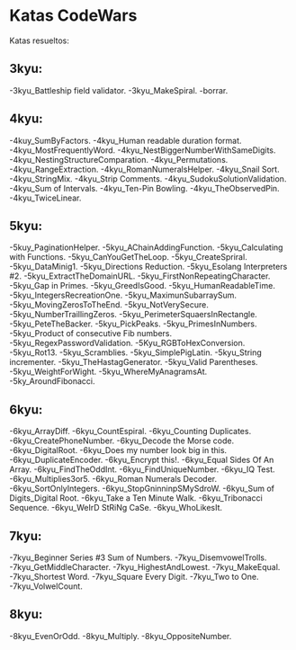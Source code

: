 # Katas CodeWars

Katas resueltos:

## 3kyu:
-3kyu_Battleship field validator.
-3kyu_MakeSpiral.
-borrar.

## 4kyu:
-4kuy_SumByFactors.
-4kyu_Human readable duration format.
-4kyu_MostFrequentlyWord.
-4kyu_NestBiggerNumberWithSameDigits.
-4kyu_NestingStructureComparation.
-4kyu_Permutations.
-4kyu_RangeExtraction.
-4kyu_RomanNumeralsHelper.
-4kyu_Snail Sort.
-4kyu_StringMix.
-4kyu_Strip Comments.
-4kyu_SudokuSolutionValidation.
-4kyu_Sum of Intervals.
-4kyu_Ten-Pin Bowling.
-4kyu_TheObservedPin.
-4kyu_TwiceLinear.

## 5kyu:
-5kuy_PaginationHelper.
-5kyu_AChainAddingFunction.
-5kyu_Calculating with Functions.
-5kyu_CanYouGetTheLoop.
-5kyu_CreateSpriral.
-5kyu_DataMinig1.
-5kyu_Directions Reduction.
-5kyu_Esolang Interpreters #2.
-5kyu_ExtractTheDomainURL.
-5kyu_FirstNonRepeatingCharacter.
-5kyu_Gap in Primes.
-5kyu_GreedIsGood.
-5kyu_HumanReadableTime.
-5kyu_IntegersRecreationOne.
-5kyu_MaximunSubarraySum.
-5kyu_MovingZerosToTheEnd.
-5kyu_NotVerySecure.
-5kyu_NumberTraillingZeros.
-5kyu_PerimeterSquaersInRectangle.
-5kyu_PeteTheBacker.
-5kyu_PickPeaks.
-5kyu_PrimesInNumbers.
-5kyu_Product of consecutive Fib numbers.
-5kyu_RegexPasswordValidation.
-5Kyu_RGBToHexConversion.
-5kyu_Rot13.
-5kyu_Scramblies.
-5kyu_SimplePigLatin.
-5kyu_String incrementer.
-5kyu_TheHastagGenerator.
-5kyu_Valid Parentheses.
-5kyu_WeightForWight.
-5kyu_WhereMyAnagramsAt.
-5ky_AroundFibonacci.

## 6kyu:
-6kyu_ArrayDiff.
-6kyu_CountEspiral.
-6kyu_Counting Duplicates.
-6kyu_CreatePhoneNumber.
-6kyu_Decode the Morse code.
-6kyu_DigitalRoot.
-6kyu_Does my number look big in this.
-6kyu_DuplicateEncoder.
-6kyu_Encrypt this!.
-6kyu_Equal Sides Of An Array.
-6kyu_FindTheOddInt.
-6kyu_FindUniqueNumber.
-6kyu_IQ Test.
-6kyu_Multiplies3or5.
-6kyu_Roman Numerals Decoder.
-6kyu_SortOnlyIntegers.
-6kyu_StopGninninpSMySdroW.
-6kyu_Sum of Digits_Digital Root.
-6kyu_Take a Ten Minute Walk.
-6kyu_Tribonacci Sequence.
-6kyu_WeIrD StRiNg CaSe.
-6kyu_WhoLikesIt.

## 7kyu:
-7kyu_Beginner Series #3 Sum of Numbers.
-7kyu_DisemvowelTrolls.
-7kyu_GetMiddleCharacter.
-7kyu_HighestAndLowest.
-7kyu_MakeEqual.
-7kyu_Shortest Word.
-7kyu_Square Every Digit.
-7kyu_Two to One.
-7kyu_VolwelCount.

## 8kyu:
-8kyu_EvenOrOdd.
-8kyu_Multiply.
-8kyu_OppositeNumber.
